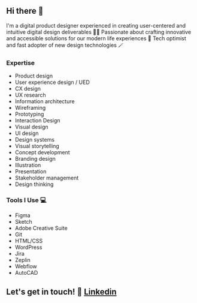 ## Hi there 👋
I'm a digital product designer experienced in creating user-centered and intuitive digital design deliverables 👩‍💻 Passionate about crafting innovative and accessible solutions for our modern life experiences 🎯 Tech optimist and fast adopter of new design technologies 🪄

### Expertise
- Product design
- User experience design / UED 
- CX design
- UX research
- Information architecture
- Wireframing
- Prototyping
- Interaction Design
- Visual design
- UI design
- Design systems 
- Visual storytelling
- Concept development
- Branding design
- Illustration
- Presentation
- Stakeholder management
- Design thinking

### Tools I Use 💻
- Figma
- Sketch
- Adobe Creative Suite
- Git
- HTML/CSS
- WordPress
- Jira
- Zeplin
- Webflow
- AutoCAD

## Let's get in touch! 📨 [Linkedin](https://www.linkedin.com/in/rahilmoradi/)
